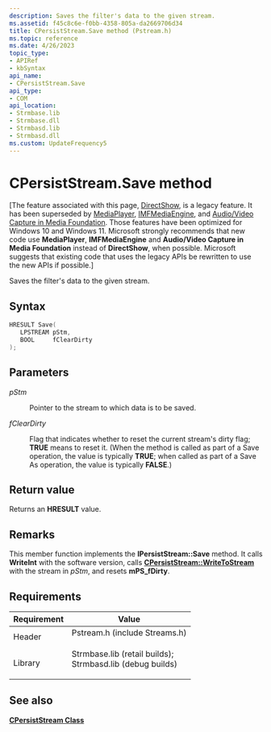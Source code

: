 ```yaml
---
description: Saves the filter's data to the given stream.
ms.assetid: f45c8c6e-f0bb-4358-805a-da2669706d34
title: CPersistStream.Save method (Pstream.h)
ms.topic: reference
ms.date: 4/26/2023
topic_type: 
- APIRef
- kbSyntax
api_name: 
- CPersistStream.Save
api_type: 
- COM
api_location: 
- Strmbase.lib
- Strmbase.dll
- Strmbasd.lib
- Strmbasd.dll
ms.custom: UpdateFrequency5
---
```


# CPersistStream.Save method

\[The feature associated with this page, [DirectShow](/windows/win32/directshow/directshow), is a legacy feature. It has been superseded by [MediaPlayer](/uwp/api/Windows.Media.Playback.MediaPlayer), [IMFMediaEngine](/windows/win32/api/mfmediaengine/nn-mfmediaengine-imfmediaengine), and [Audio/Video Capture in Media Foundation](windows/win32/medfound/audio-video-capture-in-media-foundation). Those features have been optimized for Windows 10 and Windows 11. Microsoft strongly recommends that new code use **MediaPlayer**, **IMFMediaEngine** and **Audio/Video Capture in Media Foundation** instead of **DirectShow**, when possible. Microsoft suggests that existing code that uses the legacy APIs be rewritten to use the new APIs if possible.\]

Saves the filter's data to the given stream.

## Syntax


```C++
HRESULT Save(
   LPSTREAM pStm,
   BOOL     fClearDirty
);
```



## Parameters

<dl> <dt>

*pStm* 
</dt> <dd>

Pointer to the stream to which data is to be saved.

</dd> <dt>

*fClearDirty* 
</dt> <dd>

Flag that indicates whether to reset the current stream's dirty flag; **TRUE** means to reset it. (When the method is called as part of a Save operation, the value is typically **TRUE**; when called as part of a Save As operation, the value is typically **FALSE**.)

</dd> </dl>

## Return value

Returns an **HRESULT** value.

## Remarks

This member function implements the **IPersistStream::Save** method. It calls **WriteInt** with the software version, calls [**CPersistStream::WriteToStream**](cpersiststream-writetostream.md) with the stream in *pStm*, and resets **mPS\_fDirty**.

## Requirements



| Requirement | Value |
|--------------------|--------------------------------------------------------------------------------------------------------------------------------------------------------------------------------------------|
| Header<br/>  | <dl> <dt>Pstream.h (include Streams.h)</dt> </dl>                                                                                   |
| Library<br/> | <dl> <dt>Strmbase.lib (retail builds); </dt> <dt>Strmbasd.lib (debug builds)</dt> </dl> |



## See also

<dl> <dt>

[**CPersistStream Class**](cpersiststream.md)
</dt> </dl>

 

 




